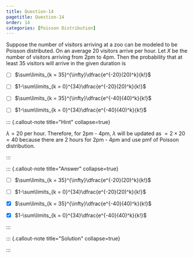 ```yaml
---
title: Question-14
pagetitle: Question-14
order: 14
categories: [Poisson Distribution]
---
```

Suppose the number of visitors arriving at a zoo can be modeled to be Poisson distributed. On an average 20 visitors arrive per hour. Let $X$ be the number of visitors arriving from 2pm to 4pm. Then the probability that at least 35 visitors will arrive in the given duration is

- [ ] $\sum\limits_{k = 35}^{\infty}\dfrac{e^{-20}(20)^k}{k!}$
  
- [ ] $1-\sum\limits_{k = 0}^{34}\dfrac{e^{-20}(20)^k}{k!}$ 
  
- [ ] $\sum\limits_{k = 35}^{\infty}\dfrac{e^{-40}(40)^k}{k!}$  
  
- [ ] $1-\sum\limits_{k = 0}^{34}\dfrac{e^{-40}(40)^k}{k!}$
  

::: {.callout-note title="Hint" collapse=true}

 $\lambda = 20$ per hour. Therefore, for 2pm - 4pm, $\lambda$ will be updated as $= 2\times20 = 40$ because there are 2 hours for 2pm - 4pm and use pmf of Poisson distribution.

:::

::: {.callout-note title="Answer" collapse=true}


- [ ] $\sum\limits_{k = 35}^{\infty}\dfrac{e^{-20}(20)^k}{k!}$
  
- [ ] $1-\sum\limits_{k = 0}^{34}\dfrac{e^{-20}(20)^k}{k!}$ 
  
- [x] $\sum\limits_{k = 35}^{\infty}\dfrac{e^{-40}(40)^k}{k!}$  
  
- [x] $1-\sum\limits_{k = 0}^{34}\dfrac{e^{-40}(40)^k}{k!}$
  

:::

::: {.callout-note title="Solution" collapse=true}



:::